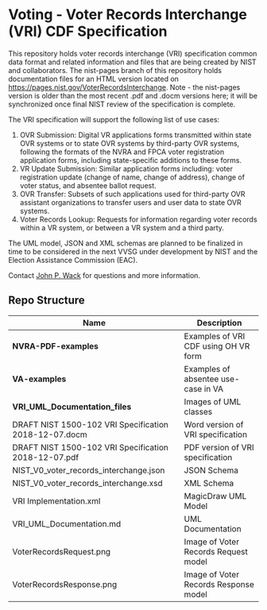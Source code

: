 # Voting - Voter Records Interchange (VRI) CDF Specification

This repository holds voter records interchange (VRI) specification common data format and related information and files that are being created by NIST and collaborators.  The nist-pages branch of this repository holds documentation files for an HTML version located on https://pages.nist.gov/VoterRecordsInterchange.  Note - the nist-pages version is older than the most recent .pdf and .docm versions here; it will be synchronized once final NIST review of the specification is complete.

The VRI specification will support the following list of use cases:

1. OVR Submission: Digital VR applications forms transmitted within state OVR systems or to state OVR systems by third-party OVR systems, following the formats of the NVRA and FPCA voter registration application forms, including state-specific additions to these forms.
2. VR Update Submission: Similar application forms including: voter registration update (change of name, change of address), change of voter status, and absentee ballot request.
3. OVR Transfer: Subsets of such applications used for third-party OVR assistant organizations to transfer users and user data to state OVR systems.
4. Voter Records Lookup: Requests for information regarding voter records within a VR system, or between a VR system and a third party.

The UML model, JSON and XML schemas are planned to be finalized in time to be considered in the next VVSG under development by NIST and the Election Assistance Commission (EAC).  

Contact [John P. Wack](mailto:john.wack@nist.gov) for questions and more information.

## Repo Structure

|Name     |Description                                         |
|---------|----------------------------------------------------|
|**NVRA-PDF-examples**|Examples of VRI CDF using OH VR form    |
|**VA-examples**|Examples of absentee use-case in VA           |
|**VRI_UML_Documentation_files**|Images of UML classes         |
|DRAFT NIST 1500-102 VRI Specification 2018-12-07.docm|Word version of VRI specification|
|DRAFT NIST 1500-102 VRI Specification 2018-12-07.pdf|PDF version of VRI specification|
|NIST_V0_voter_records_interchange.json|JSON Schema            |
|NIST_V0_voter_records_interchange.xsd|XML Schema              |
|VRI Implementation.xml|MagicDraw UML Model                    |
|VRI_UML_Documentation.md|UML Documentation                    |
|VoterRecordsRequest.png|Image of Voter Records Request model  |
|VoterRecordsResponse.png|Image of Voter Records Response model|
